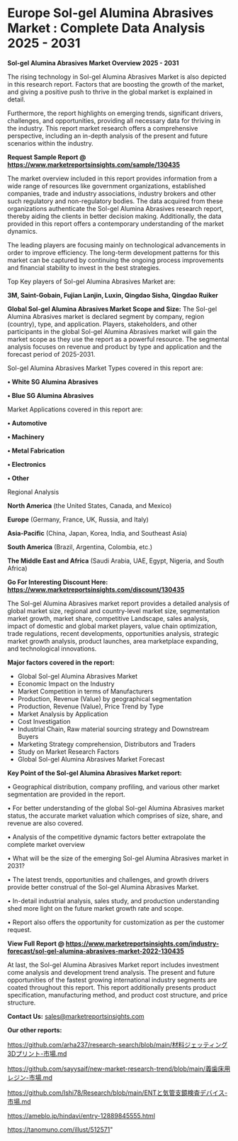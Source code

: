 # Europe Sol-gel Alumina Abrasives Market : Complete Data Analysis 2025 - 2031

<Strong> Sol-gel Alumina Abrasives Market Overview 2025 - 2031</strong>

The rising technology in Sol-gel Alumina Abrasives Market is also depicted in this research report. Factors that are boosting the growth of the market, and giving a positive push to thrive in the global market is explained in detail.

Furthermore, the report highlights on emerging trends, significant drivers, challenges, and opportunities, providing all necessary data for thriving in the industry. This report market research offers a comprehensive perspective, including an in-depth analysis of the present and future scenarios within the industry.

<strong>Request Sample Report @ <a href=https://www.marketreportsinsights.com/sample/130435>https://www.marketreportsinsights.com/sample/130435</a></strong>

The market overview included in this report provides information from a wide range of resources like government organizations, established companies, trade and industry associations, industry brokers and other such regulatory and non-regulatory bodies. The data acquired from these organizations authenticate the Sol-gel Alumina Abrasives research report, thereby aiding the clients in better decision making. Additionally, the data provided in this report offers a contemporary understanding of the market dynamics.

The leading players are focusing mainly on technological advancements in order to improve efficiency. The long-term development patterns for this market can be captured by continuing the ongoing process improvements and financial stability to invest in the best strategies.

Top Key players of Sol-gel Alumina Abrasives Market are:

<strong>3M, Saint-Gobain, Fujian Lanjin, Luxin, Qingdao Sisha, Qingdao Ruiker</strong>

<strong><b>Global Sol-gel Alumina Abrasives Market Scope and Size:</b></strong>
The Sol-gel Alumina Abrasives market is declared segment by company, region (country), type, and application. Players, stakeholders, and other participants in the global Sol-gel Alumina Abrasives market will gain the market scope as they use the report as a powerful resource. The segmental analysis focuses on revenue and product by type and application and the forecast period of 2025-2031.

Sol-gel Alumina Abrasives Market Types covered in this report are:

<strong>• White SG Alumina Abrasives

• Blue SG Alumina Abrasives</strong>

Market Applications covered in this report are:

<strong>• Automotive

• Machinery

• Metal Fabrication

• Electronics

• Other</strong> 

Regional Analysis

<strong>North America</strong> (the United States, Canada, and Mexico)

<strong>Europe</strong> (Germany, France, UK, Russia, and Italy)

<strong>Asia-Pacific</strong> (China, Japan, Korea, India, and Southeast Asia)

<strong>South America</strong> (Brazil, Argentina, Colombia, etc.)

<strong>The Middle East and Africa</strong> (Saudi Arabia, UAE, Egypt, Nigeria, and South Africa)

<strong>Go For Interesting Discount Here: <a href=https://www.marketreportsinsights.com/discount/130435>https://www.marketreportsinsights.com/discount/130435</a></strong>

The Sol-gel Alumina Abrasives market report provides a detailed analysis of global market size, regional and country-level market size, segmentation market growth, market share, competitive Landscape, sales analysis, impact of domestic and global market players, value chain optimization, trade regulations, recent developments, opportunities analysis, strategic market growth analysis, product launches, area marketplace expanding, and technological innovations.

<strong><b>Major factors covered in the report:</b></strong>
<ul>
  <li>Global Sol-gel Alumina Abrasives Market </li>
  <li>Economic Impact on the Industry</li>
  <li>Market Competition in terms of Manufacturers</li>
  <li>Production, Revenue (Value) by geographical segmentation</li>
  <li>Production, Revenue (Value), Price Trend by Type</li>
  <li>Market Analysis by Application</li>
  <li>Cost Investigation</li>
  <li>Industrial Chain, Raw material sourcing strategy and Downstream Buyers</li>
  <li>Marketing Strategy comprehension, Distributors and Traders</li>
  <li>Study on Market Research Factors</li>
  <li>Global Sol-gel Alumina Abrasives Market Forecast</li>
</ul>

<strong><b>Key Point of the Sol-gel Alumina Abrasives Market report:</b></strong>

• Geographical distribution, company profiling, and various other market segmentation are provided in the report.

• For better understanding of the global Sol-gel Alumina Abrasives market status, the accurate market valuation which comprises of size, share, and revenue are also covered.

• Analysis of the competitive dynamic factors better extrapolate the complete market overview

• What will be the size of the emerging Sol-gel Alumina Abrasives market in 2031?

• The latest trends, opportunities and challenges, and growth drivers provide better construal of the Sol-gel Alumina Abrasives Market.

• In-detail industrial analysis, sales study, and production understanding shed more light on the future market growth rate and scope.

• Report also offers the opportunity for customization as per the customer request.

<strong><b>View Full Report @ <a href=https://www.marketreportsinsights.com/industry-forecast/sol-gel-alumina-abrasives-market-2022-130435>https://www.marketreportsinsights.com/industry-forecast/sol-gel-alumina-abrasives-market-2022-130435</a></b></strong>


At last, the Sol-gel Alumina Abrasives Market report includes investment come analysis and development trend analysis. The present and future opportunities of the fastest growing international industry segments are coated throughout this report. This report additionally presents product specification, manufacturing method, and product cost structure, and price structure.

<strong>Contact Us:</strong>
sales@marketreportsinsights.com

<strong>Our other reports:</strong>

<a href=https://github.com/arha237/research-search/blob/main/材料ジェッティング3Dプリント-市場.md>https://github.com/arha237/research-search/blob/main/材料ジェッティング3Dプリント-市場.md</a>

<a href=https://github.com/sayysaif/new-market-research-trend/blob/main/義歯床用レジン-市場.md>https://github.com/sayysaif/new-market-research-trend/blob/main/義歯床用レジン-市場.md</a>

<a href=https://github.com/Ishi78/Research/blob/main/ENTと気管支鏡検査デバイス-市場.md>https://github.com/Ishi78/Research/blob/main/ENTと気管支鏡検査デバイス-市場.md</a>

<a href=https://ameblo.jp/hindavi/entry-12889845555.html>https://ameblo.jp/hindavi/entry-12889845555.html</a>

<a href=https://tanomuno.com/illust/512571>https://tanomuno.com/illust/512571</a>"

